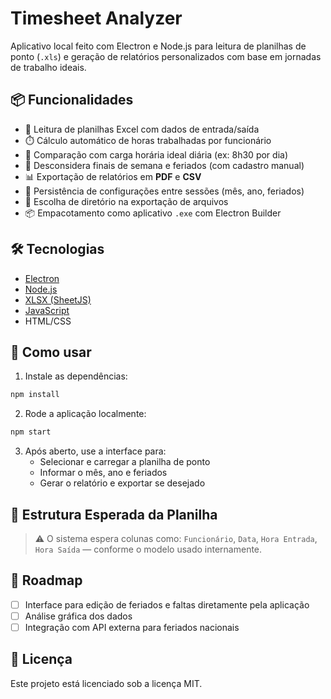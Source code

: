 # Timesheet Analyzer

Aplicativo local feito com Electron e Node.js para leitura de planilhas de ponto (`.xls`) e geração de relatórios personalizados com base em jornadas de trabalho ideais.

## 📦 Funcionalidades

- 📂 Leitura de planilhas Excel com dados de entrada/saída
- ⏱️ Cálculo automático de horas trabalhadas por funcionário
- 📅 Comparação com carga horária ideal diária (ex: 8h30 por dia)
- 🚫 Desconsidera finais de semana e feriados (com cadastro manual)
- 📊 Exportação de relatórios em **PDF** e **CSV**
- 💾 Persistência de configurações entre sessões (mês, ano, feriados)
- 📁 Escolha de diretório na exportação de arquivos
- 📦 Empacotamento como aplicativo `.exe` com Electron Builder

## 🛠️ Tecnologias

- [Electron](https://www.electronjs.org/)
- [Node.js](https://nodejs.org/)
- [XLSX (SheetJS)](https://sheetjs.com/)
- [JavaScript](https://developer.mozilla.org/docs/Web/JavaScript)
- HTML/CSS

## 🚀 Como usar

1. Instale as dependências:

```bash
npm install
```

2. Rode a aplicação localmente:

```bash
npm start
```

3. Após aberto, use a interface para:
   - Selecionar e carregar a planilha de ponto
   - Informar o mês, ano e feriados
   - Gerar o relatório e exportar se desejado

## 📂 Estrutura Esperada da Planilha

> ⚠️ O sistema espera colunas como: `Funcionário`, `Data`, `Hora Entrada`, `Hora Saída` — conforme o modelo usado internamente.

## 📌 Roadmap

- [ ] Interface para edição de feriados e faltas diretamente pela aplicação
- [ ] Análise gráfica dos dados
- [ ] Integração com API externa para feriados nacionais

## 📝 Licença

Este projeto está licenciado sob a licença MIT.
